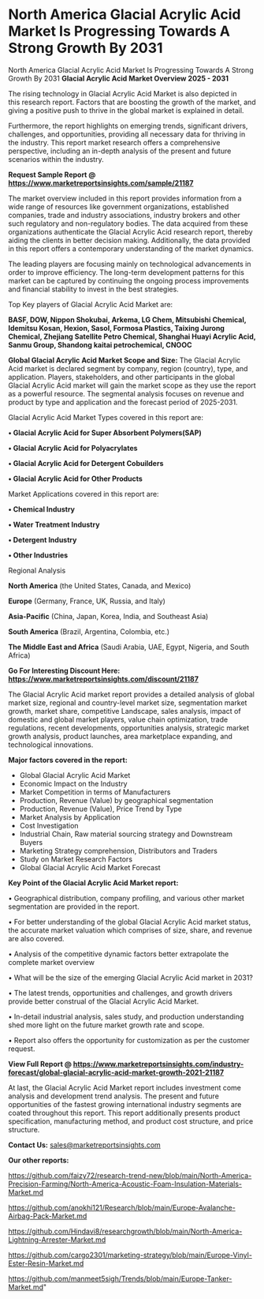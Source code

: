 # North America Glacial Acrylic Acid Market Is Progressing Towards A Strong Growth By 2031
 North America Glacial Acrylic Acid Market Is Progressing Towards A Strong Growth By 2031
<Strong> Glacial Acrylic Acid Market Overview 2025 - 2031</strong>

The rising technology in Glacial Acrylic Acid Market is also depicted in this research report. Factors that are boosting the growth of the market, and giving a positive push to thrive in the global market is explained in detail.

Furthermore, the report highlights on emerging trends, significant drivers, challenges, and opportunities, providing all necessary data for thriving in the industry. This report market research offers a comprehensive perspective, including an in-depth analysis of the present and future scenarios within the industry.

<strong>Request Sample Report @ <a href=https://www.marketreportsinsights.com/sample/21187>https://www.marketreportsinsights.com/sample/21187</a></strong>

The market overview included in this report provides information from a wide range of resources like government organizations, established companies, trade and industry associations, industry brokers and other such regulatory and non-regulatory bodies. The data acquired from these organizations authenticate the Glacial Acrylic Acid research report, thereby aiding the clients in better decision making. Additionally, the data provided in this report offers a contemporary understanding of the market dynamics.

The leading players are focusing mainly on technological advancements in order to improve efficiency. The long-term development patterns for this market can be captured by continuing the ongoing process improvements and financial stability to invest in the best strategies.

Top Key players of Glacial Acrylic Acid Market are:

<strong>BASF, DOW, Nippon Shokubai, Arkema, LG Chem, Mitsubishi Chemical, Idemitsu Kosan, Hexion, Sasol, Formosa Plastics, Taixing Jurong Chemical, Zhejiang Satellite Petro Chemical, Shanghai Huayi Acrylic Acid, Sanmu Group, Shandong kaitai petrochemical, CNOOC</strong>

<strong><b>Global Glacial Acrylic Acid Market Scope and Size:</b></strong>
The Glacial Acrylic Acid market is declared segment by company, region (country), type, and application. Players, stakeholders, and other participants in the global Glacial Acrylic Acid market will gain the market scope as they use the report as a powerful resource. The segmental analysis focuses on revenue and product by type and application and the forecast period of 2025-2031.

Glacial Acrylic Acid Market Types covered in this report are:

<strong>• Glacial Acrylic Acid for Super Absorbent Polymers(SAP)

• Glacial Acrylic Acid for Polyacrylates

• Glacial Acrylic Acid for Detergent Cobuilders

• Glacial Acrylic Acid for Other Products</strong>

Market Applications covered in this report are:

<strong>• Chemical Industry

• Water Treatment Industry

• Detergent Industry

• Other Industries</strong> 

Regional Analysis

<strong>North America</strong> (the United States, Canada, and Mexico)

<strong>Europe</strong> (Germany, France, UK, Russia, and Italy)

<strong>Asia-Pacific</strong> (China, Japan, Korea, India, and Southeast Asia)

<strong>South America</strong> (Brazil, Argentina, Colombia, etc.)

<strong>The Middle East and Africa</strong> (Saudi Arabia, UAE, Egypt, Nigeria, and South Africa)

<strong>Go For Interesting Discount Here: <a href=https://www.marketreportsinsights.com/discount/21187>https://www.marketreportsinsights.com/discount/21187</a></strong>

The Glacial Acrylic Acid market report provides a detailed analysis of global market size, regional and country-level market size, segmentation market growth, market share, competitive Landscape, sales analysis, impact of domestic and global market players, value chain optimization, trade regulations, recent developments, opportunities analysis, strategic market growth analysis, product launches, area marketplace expanding, and technological innovations.

<strong><b>Major factors covered in the report:</b></strong>
<ul>
  <li>Global Glacial Acrylic Acid Market </li>
  <li>Economic Impact on the Industry</li>
  <li>Market Competition in terms of Manufacturers</li>
  <li>Production, Revenue (Value) by geographical segmentation</li>
  <li>Production, Revenue (Value), Price Trend by Type</li>
  <li>Market Analysis by Application</li>
  <li>Cost Investigation</li>
  <li>Industrial Chain, Raw material sourcing strategy and Downstream Buyers</li>
  <li>Marketing Strategy comprehension, Distributors and Traders</li>
  <li>Study on Market Research Factors</li>
  <li>Global Glacial Acrylic Acid Market Forecast</li>
</ul>

<strong><b>Key Point of the Glacial Acrylic Acid Market report:</b></strong>

• Geographical distribution, company profiling, and various other market segmentation are provided in the report.

• For better understanding of the global Glacial Acrylic Acid market status, the accurate market valuation which comprises of size, share, and revenue are also covered.

• Analysis of the competitive dynamic factors better extrapolate the complete market overview

• What will be the size of the emerging Glacial Acrylic Acid market in 2031?

• The latest trends, opportunities and challenges, and growth drivers provide better construal of the Glacial Acrylic Acid Market.

• In-detail industrial analysis, sales study, and production understanding shed more light on the future market growth rate and scope.

• Report also offers the opportunity for customization as per the customer request.

<strong><b>View Full Report @ <a href=https://www.marketreportsinsights.com/industry-forecast/global-glacial-acrylic-acid-market-growth-2021-21187>https://www.marketreportsinsights.com/industry-forecast/global-glacial-acrylic-acid-market-growth-2021-21187</a></b></strong>


At last, the Glacial Acrylic Acid Market report includes investment come analysis and development trend analysis. The present and future opportunities of the fastest growing international industry segments are coated throughout this report. This report additionally presents product specification, manufacturing method, and product cost structure, and price structure.

<strong>Contact Us:</strong>
sales@marketreportsinsights.com

<strong>Our other reports:</strong>

<a href=https://github.com/faizy72/research-trend-new/blob/main/North-America-Precision-Farming/North-America-Acoustic-Foam-Insulation-Materials-Market.md>https://github.com/faizy72/research-trend-new/blob/main/North-America-Precision-Farming/North-America-Acoustic-Foam-Insulation-Materials-Market.md</a>

<a href=https://github.com/anokhi121/Research/blob/main/Europe-Avalanche-Airbag-Pack-Market.md>https://github.com/anokhi121/Research/blob/main/Europe-Avalanche-Airbag-Pack-Market.md</a>

<a href=https://github.com/Hindavi8/researchgrowth/blob/main/North-America-Lightning-Arrester-Market.md>https://github.com/Hindavi8/researchgrowth/blob/main/North-America-Lightning-Arrester-Market.md</a>

<a href=https://github.com/cargo2301/marketing-strategy/blob/main/Europe-Vinyl-Ester-Resin-Market.md>https://github.com/cargo2301/marketing-strategy/blob/main/Europe-Vinyl-Ester-Resin-Market.md</a>

<a href=https://github.com/manmeet5sigh/Trends/blob/main/Europe-Tanker-Market.md>https://github.com/manmeet5sigh/Trends/blob/main/Europe-Tanker-Market.md</a>"
